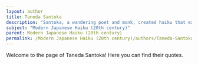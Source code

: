 ```yaml
---
layout: author
title: Taneda Santoka
description: "Santoka, a wandering poet and monk, created haiku that express a deep connection to nature and simplicity. His minimalist style reflects his Zen beliefs and the beauty found in everyday life."
subject: "Modern Japanese Haiku (20th century)"
parent: Modern Japanese Haiku (20th century)
permalink: /Modern Japanese Haiku (20th century)/authors/Taneda-Santoka/
---
```


Welcome to the page of Taneda Santoka! Here you can find their quotes.
